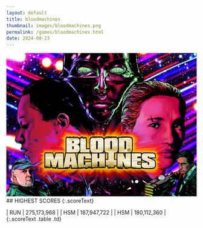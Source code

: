 ```yaml
---
layout: default
title: bloodmachines
thumbnail: images/bloodmachines.png
permalink: /games/bloodmachines.html
date: 2024-08-23
---
```


<img src="../images/bloodmachines.png" class="gameThumbnail img-fluid mx-auto align-middle">
## HIGHEST SCORES
{:.scoreText}

| RUN | 275,173,968 | 
| HSM | 187,947,722 | 
| HSM | 180,112,360 | 
{:.scoreText .table .td}
